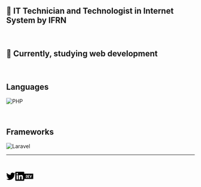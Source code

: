 
## :school: IT Technician and Technologist in Internet System by IFRN

<br>

## :book: Currently, studying web development

<br>

## Languages

![PHP](https://img.shields.io/badge/-PHP-informational?style=flat&logo=php&logoColor=white)

<br>

## Frameworks

![Laravel](https://img.shields.io/badge/-Laravel-red?style=flat&logo=laravel&logoColor=white)

---
<br>

[<img align="left"  width="24px" alt="aryangomes_ | Twitter" src="./twitter.svg" />][twitter]
[<img align="left"  width="24px" alt="aryangomes_ | Linkedin" src="./linkedin.svg" />][linkedin]
[<img align="left"  width="24px" alt="aryangomes_ | Linkedin" src="./devdotto.svg" />][devto]

[linkedin]: https://www.linkedin.com/in/aryangomes/
[twitter]: https://www.twitter.com/aryangomes_/
[devto]: https://www.dev.to/aryangomes/
